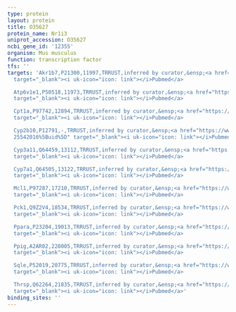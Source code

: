 ```yaml
---
type: protein
layout: protein
title: O35627
protein_name: Nr1i3
uniprot_accession: O35627
ncbi_gene_id: '12355'
organism: Mus musculus
function: transcription factor
tfs: ''
targets: 'Akr1b7,P21300,11997,TRRUST,inferred by curator,&ensp;<a href="https://www.ncbi.nlm.nih.gov/pubmed/?term=19542321%5Buid%5D"
  target="_blank"><i uk-icon="icon: link"></i>Pubmed</a>

  Atp6v1e1,P50518,11973,TRRUST,inferred by curator,&ensp;<a href="https://www.ncbi.nlm.nih.gov/pubmed/?term=21768169%5Buid%5D"
  target="_blank"><i uk-icon="icon: link"></i>Pubmed</a>

  Cpt1a,P97742,12894,TRRUST,inferred by curator,&ensp;<a href="https://www.ncbi.nlm.nih.gov/pubmed/?term=12464260%5Buid%5D"
  target="_blank"><i uk-icon="icon: link"></i>Pubmed</a>

  Cyp2b10,P12791,-,TRRUST,inferred by curator,&ensp;<a href="https://www.ncbi.nlm.nih.gov/pubmed/?term=12571232;
  25542016%5Buid%5D" target="_blank"><i uk-icon="icon: link"></i>Pubmed</a>

  Cyp3a11,Q64459,13112,TRRUST,inferred by curator,&ensp;<a href="https://www.ncbi.nlm.nih.gov/pubmed/?term=11114890%5Buid%5D"
  target="_blank"><i uk-icon="icon: link"></i>Pubmed</a>

  Cyp7a1,Q64505,13122,TRRUST,inferred by curator,&ensp;<a href="https://www.ncbi.nlm.nih.gov/pubmed/?term=16492670%5Buid%5D"
  target="_blank"><i uk-icon="icon: link"></i>Pubmed</a>

  Mcl1,P97287,17210,TRRUST,inferred by curator,&ensp;<a href="https://www.ncbi.nlm.nih.gov/pubmed/?term=16799968%5Buid%5D"
  target="_blank"><i uk-icon="icon: link"></i>Pubmed</a>

  Pck1,Q9Z2V4,18534,TRRUST,inferred by curator,&ensp;<a href="https://www.ncbi.nlm.nih.gov/pubmed/?term=12464260%5Buid%5D"
  target="_blank"><i uk-icon="icon: link"></i>Pubmed</a>

  Ppara,P23204,19013,TRRUST,inferred by curator,&ensp;<a href="https://www.ncbi.nlm.nih.gov/pubmed/?term=19708687%5Buid%5D"
  target="_blank"><i uk-icon="icon: link"></i>Pubmed</a>

  Ppig,A2AR02,228005,TRRUST,inferred by curator,&ensp;<a href="https://www.ncbi.nlm.nih.gov/pubmed/?term=12464260%5Buid%5D"
  target="_blank"><i uk-icon="icon: link"></i>Pubmed</a>

  Sqle,P52019,20775,TRRUST,inferred by curator,&ensp;<a href="https://www.ncbi.nlm.nih.gov/pubmed/?term=12464260%5Buid%5D"
  target="_blank"><i uk-icon="icon: link"></i>Pubmed</a>

  Thrsp,Q62264,21835,TRRUST,inferred by curator,&ensp;<a href="https://www.ncbi.nlm.nih.gov/pubmed/?term=20185760%5Buid%5D"
  target="_blank"><i uk-icon="icon: link"></i>Pubmed</a>'
binding_sites: ''
---
```

